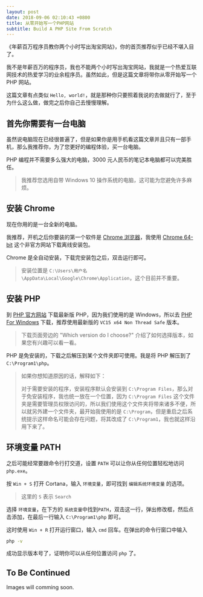 ```yaml
---
layout: post
date: 2018-09-06 02:10:43 +0800
title: 从零开始写一个PHP网站
subtitle: Build A PHP Site From Scratch
---
```


《年薪百万程序员教你两个小时写出淘宝网站》，你的首页推荐似乎已经不堪入目了。

我不是年薪百万的程序员，我也不能两个小时写出淘宝网站，我就是一个热爱互联网技术的热爱学习的业余程序员。虽然如此，但是这篇文章将带你从零开始写一个 PHP 网站。

这篇文章有点类似 `Hello, world!`，就是那种你只要照着我说的去做就行了，至于为什么这么做，做完之后你自己去慢慢理解。

## 首先你需要有一台电脑

虽然说电脑现在已经很普遍了，但是如果你是用手机看这篇文章并且只有一部手机，那么我推荐你，为了您更好的编程体验，买一台电脑。

PHP 编程并不需要多么强大的电脑，3000 元人民币的笔记本电脑都可以完美胜任。

> 我推荐您选用自带 Windows 10 操作系统的电脑，这可能为您避免许多麻烦。

## 安装 Chrome

现在你用的是一台全新的电脑。

我推荐，开机之后你要装的第一个软件是 [Chrome 浏览器][chrome]，我使用 [Chrome 64-bit][chrome-64bit] 这个非官方网站下载离线安装包。

Chrome 是全自动安装，下载完安装包之后，双击运行即可。

> 安装位置是 `C:\Users\用户名\AppData\Local\Google\Chrome\Application`，这个目前并不重要。

## 安装 PHP

到 [PHP 官方网站][php] 下载最新版 PHP，因为我们使用的是 Windows，所以去 [PHP For Windows][php-windows] 下载，推荐使用最新版的 `VC15 x64 Non Thread Safe` 版本。

> 下载页面旁边的 "Which version do I choose?" 介绍了如何选择版本，如果您有兴趣可以看一看。

PHP 是免安装的，下载之后解压到某个文件夹即可使用。我是将 PHP 解压到了 `C:\Program1\php`。

> 如果你想知道原因的话，解释如下：
>
> 对于需要安装的程序，安装程序默认会安装到 `C:\Program Files`，那么对于免安装程序，我也统一放在一个位置，因为 `C:\Program Files` 这个文件夹是需要管理员权限访问的，所以我们使用这个文件夹将带来诸多不便，所以就另外建一个文件夹，最开始我使用的是 `C:\Program`，但是重启之后系统提示这样命名可能会存在问题，将其改成了 `C:\Program1`，我也就这样沿用下来了。

## 环境变量 PATH

之后可能经常要跟命令行打交道，设置 `PATH` 可以让你从任何位置轻松地访问 `php.exe`。

按 `Win + S` 打开 Cortana，输入 `环境变量`，即可找到 `编辑系统环境变量` 的选项。

> 这里的 `S` 表示 `Search`

选择 `环境变量`，在下方的 `系统变量`中找到`PATH`，双击这一行，弹出修改框，然后点击添加，在最后一行输入 `C:\Program1\php` 即可。

这时使用 `Win + R` 打开运行窗口，输入 `cmd` 回车。在弹出的命令行窗口中输入

```bash
php -v
```

成功显示版本号了，证明你可以从任何位置访问 `php` 了。

## To Be Continued

Images will comming soon.

[chrome]: https://www.google.cn/chrome/
[chrome-64bit]: https://www.chrome64bit.com/
[php]: http://php.net/
[php-windows]: https://windows.php.net/download/

